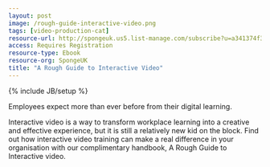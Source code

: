 ```yaml
---
layout: post
image: /rough-guide-interactive-video.png
tags: [video-production-cat]
resource-url: http://spongeuk.us5.list-manage.com/subscribe?u=a341374f383946116ac8465e5&id=ae98a1687e
access: Requires Registration
resource-type: Ebook
resource-org: SpongeUK
title: "A Rough Guide to Interactive Video"
---
```

{% include JB/setup %}

Employees expect more than ever before from their digital learning.

Interactive video is a way to transform workplace learning into a creative and effective experience, but it is still a relatively new kid on the block. Find out how interactive video training can make a real difference in your organisation with our complimentary handbook, A Rough Guide to Interactive video.
